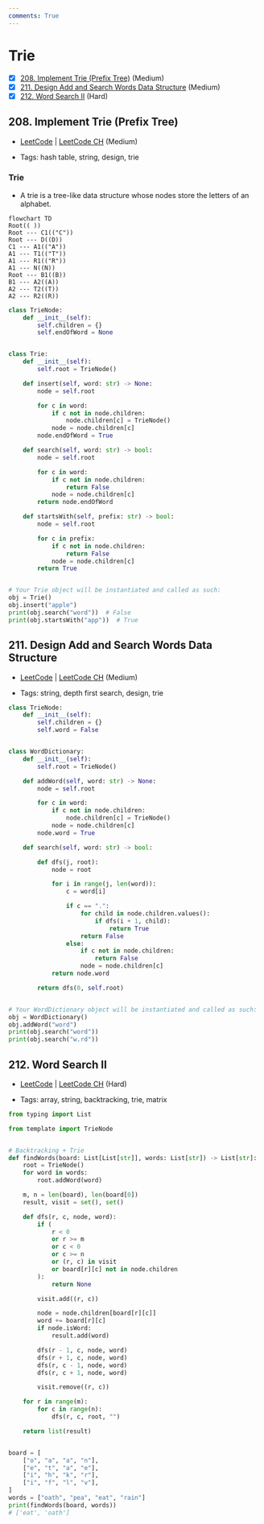 ```yaml
---
comments: True
---
```


# Trie

- [x] [208. Implement Trie (Prefix Tree)](https://leetcode.cn/problems/implement-trie-prefix-tree/) (Medium)
- [x] [211. Design Add and Search Words Data Structure](https://leetcode.cn/problems/design-add-and-search-words-data-structure/) (Medium)
- [x] [212. Word Search II](https://leetcode.cn/problems/word-search-ii/) (Hard)

## 208. Implement Trie (Prefix Tree)

-   [LeetCode](https://leetcode.com/problems/implement-trie-prefix-tree/) | [LeetCode CH](https://leetcode.cn/problems/implement-trie-prefix-tree/) (Medium)

-   Tags: hash table, string, design, trie
### Trie

- A trie is a tree-like data structure whose nodes store the letters of an alphabet.

```mermaid
flowchart TD
Root(( ))
Root --- C1(("C"))
Root --- D((D))
C1 --- A1(("A"))
A1 --- T1(("T"))
A1 --- R1(("R"))
A1 --- N((N))
Root --- B1((B))
B1 --- A2((A))
A2 --- T2((T))
A2 --- R2((R))
```

```python title="208. Implement Trie (Prefix Tree) - Python Solution"
class TrieNode:
    def __init__(self):
        self.children = {}
        self.endOfWord = None


class Trie:
    def __init__(self):
        self.root = TrieNode()

    def insert(self, word: str) -> None:
        node = self.root

        for c in word:
            if c not in node.children:
                node.children[c] = TrieNode()
            node = node.children[c]
        node.endOfWord = True

    def search(self, word: str) -> bool:
        node = self.root

        for c in word:
            if c not in node.children:
                return False
            node = node.children[c]
        return node.endOfWord

    def startsWith(self, prefix: str) -> bool:
        node = self.root

        for c in prefix:
            if c not in node.children:
                return False
            node = node.children[c]
        return True


# Your Trie object will be instantiated and called as such:
obj = Trie()
obj.insert("apple")
print(obj.search("word"))  # False
print(obj.startsWith("app"))  # True

```

## 211. Design Add and Search Words Data Structure

-   [LeetCode](https://leetcode.com/problems/design-add-and-search-words-data-structure/) | [LeetCode CH](https://leetcode.cn/problems/design-add-and-search-words-data-structure/) (Medium)

-   Tags: string, depth first search, design, trie

```python title="211. Design Add and Search Words Data Structure - Python Solution"
class TrieNode:
    def __init__(self):
        self.children = {}
        self.word = False


class WordDictionary:
    def __init__(self):
        self.root = TrieNode()

    def addWord(self, word: str) -> None:
        node = self.root

        for c in word:
            if c not in node.children:
                node.children[c] = TrieNode()
            node = node.children[c]
        node.word = True

    def search(self, word: str) -> bool:

        def dfs(j, root):
            node = root

            for i in range(j, len(word)):
                c = word[i]

                if c == ".":
                    for child in node.children.values():
                        if dfs(i + 1, child):
                            return True
                    return False
                else:
                    if c not in node.children:
                        return False
                    node = node.children[c]
            return node.word

        return dfs(0, self.root)


# Your WordDictionary object will be instantiated and called as such:
obj = WordDictionary()
obj.addWord("word")
print(obj.search("word"))
print(obj.search("w.rd"))

```

## 212. Word Search II

-   [LeetCode](https://leetcode.com/problems/word-search-ii/) | [LeetCode CH](https://leetcode.cn/problems/word-search-ii/) (Hard)

-   Tags: array, string, backtracking, trie, matrix

```python title="212. Word Search II - Python Solution"
from typing import List

from template import TrieNode


# Backtracking + Trie
def findWords(board: List[List[str]], words: List[str]) -> List[str]:
    root = TrieNode()
    for word in words:
        root.addWord(word)

    m, n = len(board), len(board[0])
    result, visit = set(), set()

    def dfs(r, c, node, word):
        if (
            r < 0
            or r >= m
            or c < 0
            or c >= n
            or (r, c) in visit
            or board[r][c] not in node.children
        ):
            return None

        visit.add((r, c))

        node = node.children[board[r][c]]
        word += board[r][c]
        if node.isWord:
            result.add(word)

        dfs(r - 1, c, node, word)
        dfs(r + 1, c, node, word)
        dfs(r, c - 1, node, word)
        dfs(r, c + 1, node, word)

        visit.remove((r, c))

    for r in range(m):
        for c in range(n):
            dfs(r, c, root, "")

    return list(result)


board = [
    ["o", "a", "a", "n"],
    ["e", "t", "a", "e"],
    ["i", "h", "k", "r"],
    ["i", "f", "l", "v"],
]
words = ["oath", "pea", "eat", "rain"]
print(findWords(board, words))
# ['eat', 'oath']

```
